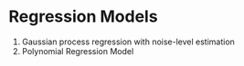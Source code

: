 # Regression Models
1. Gaussian process regression with noise-level estimation
2. Polynomial Regression Model
